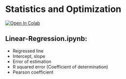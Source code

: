 # Statistics and Optimization

[![Open In Colab](https://colab.research.google.com/assets/colab-badge.svg)](https://githubtocolab.com/basujindal/stats/blob/main/Linear_Regression.ipynb)


## Linear-Regression.ipynb:
 
- Regressed line
- Intercept, slope
- Error of estimation
- R squared error (Coefficient of determination)
- Pearson coefficient
